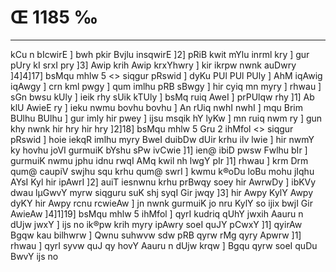 # Œ 1185 ‰
---
kCu n bIcwirE ] bwh pkir Bvjlu insqwirE ]2] pRiB kwit mYlu
inrml kry ] gur pUry kI srxI pry ]3] Awip krih Awip krxYhwry ]
kir ikrpw nwnk auDwry ]4]4]17]
bsMqu mhlw 5
<> siqgur pRswid ]
dyKu PUl PUl PUly ] AhM iqAwig iqAwgy ] crn kml pwgy ] qum imlhu
pRB sBwgy ] hir cyiq mn myry ] rhwau ] sGn bwsu kUly ] ieik rhy sUik
kTUly ] bsMq ruiq AweI ] prPUlqw rhy ]1] Ab klU AwieE ry ] ieku
nwmu bovhu bovhu ] An rUiq nwhI nwhI ] mqu Brim BUlhu BUlhu ] gur imly
hir pwey ] ijsu msqik hY lyKw ] mn ruiq nwm ry ] gun khy nwnk hir
hry hir hry ]2]18]
bsMqu mhlw 5 Gru 2 ihMfol
<> siqgur pRswid ]
hoie iekqR imlhu myry BweI duibDw dUir krhu ilv lwie ] hir nwmY ky hovhu
joVI gurmuiK bYshu sPw ivCwie ]1] ien@ ibiD pwsw Fwlhu bIr ] gurmuiK
nwmu jphu idnu rwqI AMq kwil nh lwgY pIr ]1] rhwau ] krm Drm qum@
caupiV swjhu squ krhu qum@ swrI ] kwmu k®oDu loBu mohu jIqhu AYsI Kyl hir
ipAwrI ]2] auiT iesnwnu krhu prBwqy soey hir AwrwDy ] ibKVy dwau
lµGwvY myrw siqguru suK shj syqI Gir jwqy ]3] hir Awpy KylY Awpy dyKY
hir Awpy rcnu rcwieAw ] jn nwnk gurmuiK jo nru KylY so ijix bwjI Gir
AwieAw ]4]1]19] bsMqu mhlw 5 ihMfol ] qyrI kudriq qUhY jwxih Aauru
n dUjw jwxY ] ijs no ik®pw krih myry ipAwry soeI quJY pCwxY ]1] qyirAw
Bgqw kau bilhwrw ] Qwnu suhwvw sdw pRB qyrw rMg qyry Apwrw ]1] rhwau
] qyrI syvw quJ qy hovY Aauru n dUjw krqw ] Bgqu qyrw soeI quDu BwvY ijs
no
####
